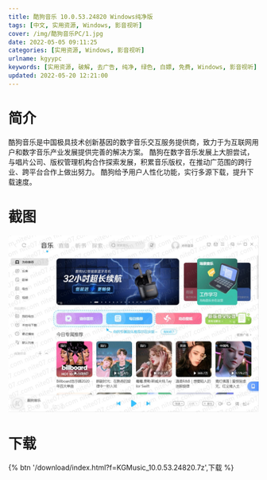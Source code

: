 ```yaml
---
title: 酷狗音乐 10.0.53.24820 Windows纯净版
tags: [中文, 实用资源, Windows, 影音视听]
cover: /img/酷狗音乐PC/1.jpg
date: 2022-05-05 09:11:25
categories: [实用资源, Windows, 影音视听]
urlname: kgyypc
keywords: [实用资源, 破解, 去广告, 纯净, 绿色, 白嫖, 免费, Windows, 影音视听]
updated: 2022-05-20 12:21:00
---
```


# 简介

酷狗音乐是中国极具技术创新基因的数字音乐交互服务提供商，致力于为互联网用户和数字音乐产业发展提供完善的解决方案。 酷狗在数字音乐发展上大胆尝试，与唱片公司、版权管理机构合作探索发展，积累音乐版权，在推动广范围的跨行业、跨平台合作上做出努力。 酷狗给予用户人性化功能，实行多源下载，提升下载速度。

# 截图

![](/img/酷狗音乐PC/2.jpg)

# 下载

{% btn '/download/index.html?f=KGMusic_10.0.53.24820.7z',下载 %}
